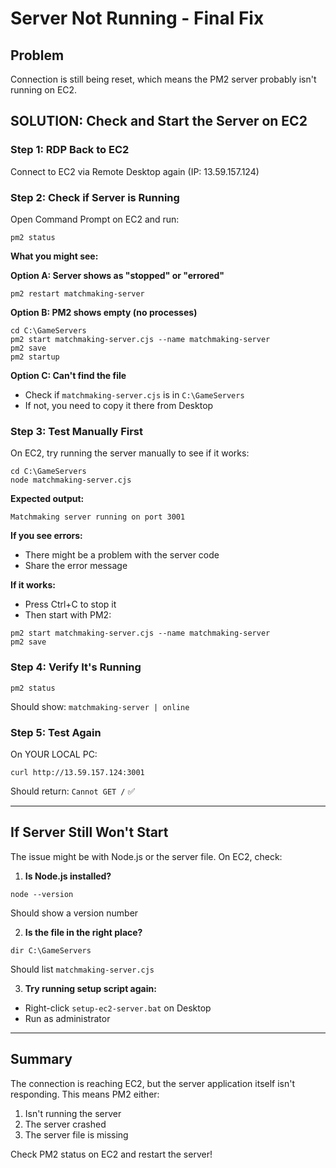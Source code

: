 # Server Not Running - Final Fix

## Problem
Connection is still being reset, which means the PM2 server probably isn't running on EC2.

## SOLUTION: Check and Start the Server on EC2

### Step 1: RDP Back to EC2

Connect to EC2 via Remote Desktop again (IP: 13.59.157.124)

### Step 2: Check if Server is Running

Open Command Prompt on EC2 and run:
```
pm2 status
```

**What you might see:**

**Option A: Server shows as "stopped" or "errored"**
```
pm2 restart matchmaking-server
```

**Option B: PM2 shows empty (no processes)**
```
cd C:\GameServers
pm2 start matchmaking-server.cjs --name matchmaking-server
pm2 save
pm2 startup
```

**Option C: Can't find the file**
- Check if `matchmaking-server.cjs` is in `C:\GameServers`
- If not, you need to copy it there from Desktop

### Step 3: Test Manually First

On EC2, try running the server manually to see if it works:
```
cd C:\GameServers
node matchmaking-server.cjs
```

**Expected output:**
```
Matchmaking server running on port 3001
```

**If you see errors:**
- There might be a problem with the server code
- Share the error message

**If it works:**
- Press Ctrl+C to stop it
- Then start with PM2:
```
pm2 start matchmaking-server.cjs --name matchmaking-server
pm2 save
```

### Step 4: Verify It's Running

```
pm2 status
```

Should show: `matchmaking-server | online`

### Step 5: Test Again

On YOUR LOCAL PC:
```
curl http://13.59.157.124:3001
```

Should return: `Cannot GET /` ✅

---

## If Server Still Won't Start

The issue might be with Node.js or the server file. On EC2, check:

1. **Is Node.js installed?**
```
node --version
```
Should show a version number

2. **Is the file in the right place?**
```
dir C:\GameServers
```
Should list `matchmaking-server.cjs`

3. **Try running setup script again:**
- Right-click `setup-ec2-server.bat` on Desktop
- Run as administrator

---

## Summary

The connection is reaching EC2, but the server application itself isn't responding. This means PM2 either:
1. Isn't running the server
2. The server crashed
3. The server file is missing

Check PM2 status on EC2 and restart the server!
